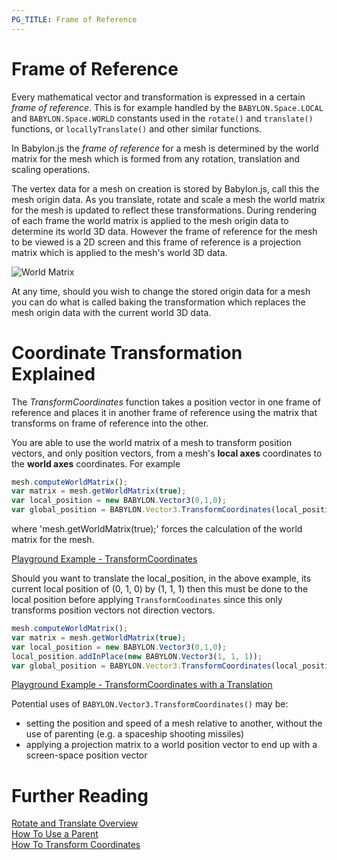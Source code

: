 ```yaml
---
PG_TITLE: Frame of Reference
---
```


# Frame of Reference

Every mathematical vector and transformation is expressed in a certain _frame of reference_. This is for example handled by the `BABYLON.Space.LOCAL` and `BABYLON.Space.WORLD` constants used in the `rotate()` and `translate()` functions, or `locallyTranslate()` and other similar functions.

In Babylon.js the _frame of reference_ for a mesh is determined by the world matrix for the mesh which is formed from any rotation, translation and scaling operations.

The vertex data for a mesh on creation is stored by Babylon.js, call this the mesh origin data. As you translate, rotate and scale a mesh the world matrix for the mesh is updated to reflect these transformations. During rendering of each frame the world matrix is applied to the mesh origin data to determine its world 3D data. However the frame of reference for the mesh to be viewed is a 2D screen and this frame of reference is a projection matrix which is applied to the mesh's world 3D data.


![World Matrix](/img/resources/world_matrix.jpg)

At any time, should you wish to change the stored origin data for a mesh you can do what is called baking the transformation which replaces the mesh origin data with the current world 3D data.

# Coordinate Transformation Explained

The _TransformCoordinates_ function takes a position vector in one frame of reference and places it in another frame of reference using the matrix that transforms on frame of reference into the other.

You are able to use the world matrix of a mesh to transform position vectors, and only position vectors, from a mesh's **local axes** coordinates to the **world axes** coordinates. For example

```javascript
mesh.computeWorldMatrix();
var matrix = mesh.getWorldMatrix(true);
var local_position = new BABYLON.Vector3(0,1,0);
var global_position = BABYLON.Vector3.TransformCoordinates(local_position, matrix);
```

where 'mesh.getWorldMatrix(true);' forces the calculation of the world matrix for the mesh.

[Playground Example - TransformCoordinates](https://www.babylonjs-playground.com/#TRAIXW)

Should you want to translate the local_position, in the above example, its current local position of (0, 1, 0) by (1, 1, 1) then this must be done to the local position before applying `TransformCoodinates` since this only transforms position vectors not direction vectors.

```javascript
mesh.computeWorldMatrix();
var matrix = mesh.getWorldMatrix(true);
var local_position = new BABYLON.Vector3(0,1,0);
local_position.addInPlace(new BABYLON.Vector3(1, 1, 1));
var global_position = BABYLON.Vector3.TransformCoordinates(local_position, matrix);
```

[Playground Example - TransformCoordinates with a Translation](https://www.babylonjs-playground.com/#TRAIXW#1)

Potential uses of `BABYLON.Vector3.TransformCoordinates()` may be:

- setting the position and speed of a mesh relative to another, without the use of parenting
 (e.g. a spaceship shooting missiles)
- applying a projection matrix to a world position vector to end up with a screen-space position vector

# Further Reading

[Rotate and Translate Overview](/features/Position,_Rotation,_Scaling)  
[How To Use a Parent](/how_to/Parenting)  
[How To Transform Coordinates](/how_to/Transform_Coordinates)  
